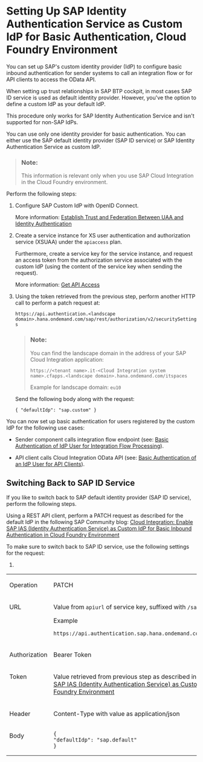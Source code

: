 <!-- loio066850745755490497da2b02783b74e7 -->

# Setting Up SAP Identity Authentication Service as Custom IdP for Basic Authentication, Cloud Foundry Environment

You can set up SAP's custom identity provider \(IdP\) to configure basic inbound authentication for sender systems to call an integration flow or for API clients to access the OData API.

When setting up trust relationships in SAP BTP cockpit, in most cases SAP ID service is used as default identity provider. However, you've the option to define a custom IdP as your default IdP.

This procedure only works for SAP Identity Authentication Service and isn't supported for non-SAP IdPs.

You can use only one identity provider for basic authentication. You can either use the SAP default identity provider \(SAP ID service\) or SAP Identity Authentication Service as custom IdP.

> ### Note:  
> This information is relevant only when you use SAP Cloud Integration in the Cloud Foundry environment.

Perform the following steps:

1.  Configure SAP Custom IdP with OpenID Connect.

    More information: [Establish Trust and Federation Between UAA and Identity Authentication](https://help.sap.com/viewer/65de2977205c403bbc107264b8eccf4b/Cloud/en-US/161f8f0cfac64c4fa2d973bc5f08a894.html?q=Establish%20Trust%20and%20Federation%20Between%20UAA%20and%20Identity%20Authentication)

2.  Create a service instance for XS user authentication and authorization service \(XSUAA\) under the `apiaccess` plan.

    Furthermore, create a service key for the service instance, and request an access token from the authorization service associated with the custom IdP \(using the content of the service key when sending the request\).

    More information: [Get API Access](https://help.sap.com/viewer/65de2977205c403bbc107264b8eccf4b/Cloud/en-US/ebc9113a520e495ea5fb759b9a7929f2.html)

3.  Using the token retrieved from the previous step, perform another HTTP call to perform a patch request at:

    `https://api.authentication.<landscape domain>.hana.ondemand.com/sap/rest/authorization/v2/securitySettings`

    > ### Note:  
    > You can find the landscape domain in the address of your SAP Cloud Integration application:
    > 
    > `https://<tenant name>.it-<Cloud Integration system name>.cfapps.<landscape domain>.hana.ondemand.com/itspaces`
    > 
    > Example for landscape domain: `eu10`

    Send the following body along with the request:

    `{ "defaultIdp": "sap.custom" }`


You can now set up basic authentication for users registered by the custom IdP for the following use cases:

-   Sender component calls integration flow endpoint \(see: [Basic Authentication of IdP User for Integration Flow Processing](basic-authentication-of-idp-user-for-integration-flow-processing-5d46e56.md)\).

-   API client calls Cloud Integration OData API \(see: [Basic Authentication of an IdP User for API Clients](basic-authentication-of-an-idp-user-for-api-clients-57f104d.md)\).




<a name="loio066850745755490497da2b02783b74e7__section_yz3_mcf_jvb"/>

## Switching Back to SAP ID Service

If you like to switch back to SAP default identity provider \(SAP ID service\), perform the following steps.

Using a REST API client, perform a PATCH request as described for the default IdP in the following SAP Community blog: [Cloud Integration: Enable SAP IAS \(Identity Authentication Service\) as Custom IdP for Basic Inbound Authentication in Cloud Foundry Environment](https://blogs.sap.com/2021/05/25/enable-sap-ias-identity-authentication-service-as-custom-idp-for-basic-inbound-authentication-on-cloud-integration-cloud-foundry/)

To make sure to switch back to SAP ID service, use the following settings for the request:

1.  
<table>
<tr>
<td valign="top">

Operation



</td>
<td valign="top">

PATCH



</td>
</tr>
<tr>
<td valign="top">

URL



</td>
<td valign="top">

Value from `apiurl` of service key, suffixed with `/sap/rest/authorization/v2/securitySettings`

Example

`https://api.authentication.sap.hana.ondemand.com/sap/rest/authorization/v2/securitySettings`



</td>
</tr>
<tr>
<td valign="top">

Authorization



</td>
<td valign="top">

Bearer Token



</td>
</tr>
<tr>
<td valign="top">

Token



</td>
<td valign="top">

Value retrieved from previous step as described in SAP Community blog: [Cloud Integration: Enable SAP IAS \(Identity Authentication Service\) as Custom IdP for Basic Inbound Authentication in Cloud Foundry Environment](https://blogs.sap.com/2021/05/25/enable-sap-ias-identity-authentication-service-as-custom-idp-for-basic-inbound-authentication-on-cloud-integration-cloud-foundry/) 



</td>
</tr>
<tr>
<td valign="top">

Header



</td>
<td valign="top">

Content-Type with value as application/json



</td>
</tr>
<tr>
<td valign="top">

Body



</td>
<td valign="top">

```
{
"defaultIdp": "sap.default"
}

```



</td>
</tr>
</table>


